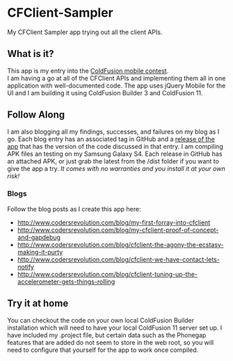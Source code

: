 # CFClient-Sampler

My CFClient Sampler app trying out all the client APIs.  

## What is it?
This app is my entry into the [ColdFusion mobile contest](http://blogs.coldfusion.com/post.cfm/mobile-application-development-contest-deadline-extended-to-january-15th).  
I am having a go at all of the CFClient APIs and implementing them all in one application with well-documented code.  The app uses jQuery Mobile for the UI and I am building it using ColdFusion Builder 3 and ColdFusion 11.

## Follow Along
I am also blogging all my findings, successes, and failures on my blog as I go.  Each blog entry has an associated tag in GitHub and a [release of the app](https://github.com/bdw429s/CFClient-Sampler/releases) that has the version of the code discussed in that entry.  I am compiling APK files an testing on my Samsung Galaxy S4.  Each release in GitHub has an attached APK, or just grab the latest from the /dist folder if you want to give the app a try.  *It comes with no warranties and you install it at your own risk!*

### Blogs
Follow the blog posts as I create this app here:
* http://www.codersrevolution.com/blog/my-first-forray-into-cfclient
* http://www.codersrevolution.com/blog/my-cfclient-proof-of-concept-and-gapdebug
* http://www.codersrevolution.com/blog/cfclient-the-agony-the-ecstasy-making-it-purty
* http://www.codersrevolution.com/blog/cfclient-we-have-contact-lets-notify
* http://www.codersrevolution.com/blog/cfclient-tuning-up-the-accelerometer-gets-things-rolling

## Try it at home
You can checkout the code on your own local ColdFusion Builder installation which will need to have your local ColdFusion 11 server set up.  I have included my .project file, but certain data such as the Phonegap features that are added do not seem to store in the web root, so you will need to configure that yourself for the app to work once compiled.  
